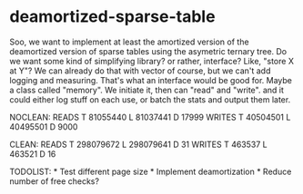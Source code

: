 # deamortized-sparse-table

Soo, we want to implement at least the amortized version of the deamortized version of sparse tables using the asymetric ternary tree.
Do we want some kind of simplifying library? or rather, interface?
Like, "store X at Y"? 
We can already do that with vector of course, but we can't add logging and measuring. That's what an interface would be good for. 
Maybe a class called "memory".
We initiate it, then can "read" and "write". 
and it could either log stuff on each use, or batch the stats and output them later.

NOCLEAN:
	READS 	T 81055440	L 81037441	D 17999	WRITES 	T 40504501	L 40495501	D 9000

CLEAN:
	READS 	T 298079672	L 298079641	D 31	WRITES 	T 463537	L 463521	D 16

TODOLIST:
	 * Test different page size
	 * Implement deamortization
	 * Reduce number of free checks?
